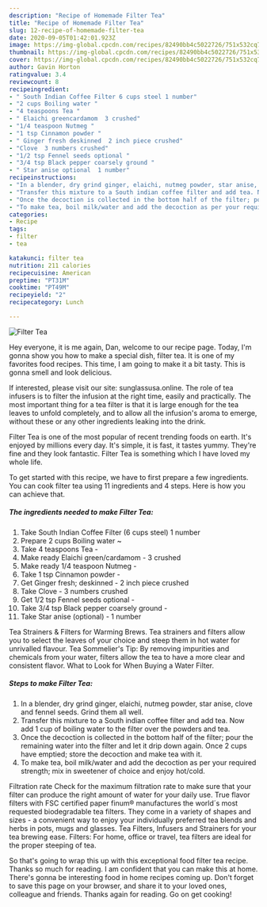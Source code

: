 ```yaml
---
description: "Recipe of Homemade Filter Tea"
title: "Recipe of Homemade Filter Tea"
slug: 12-recipe-of-homemade-filter-tea
date: 2020-09-05T01:42:01.923Z
image: https://img-global.cpcdn.com/recipes/82490bb4c5022726/751x532cq70/filter-tea-recipe-main-photo.jpg
thumbnail: https://img-global.cpcdn.com/recipes/82490bb4c5022726/751x532cq70/filter-tea-recipe-main-photo.jpg
cover: https://img-global.cpcdn.com/recipes/82490bb4c5022726/751x532cq70/filter-tea-recipe-main-photo.jpg
author: Gavin Horton
ratingvalue: 3.4
reviewcount: 8
recipeingredient:
- " South Indian Coffee Filter 6 cups steel 1 number"
- "2 cups Boiling water "
- "4 teaspoons Tea "
- " Elaichi greencardamom  3 crushed"
- "1/4 teaspoon Nutmeg "
- "1 tsp Cinnamon powder "
- " Ginger fresh deskinned  2 inch piece crushed"
- "Clove  3 numbers crushed"
- "1/2 tsp Fennel seeds optional "
- "3/4 tsp Black pepper coarsely ground "
- " Star anise optional  1 number"
recipeinstructions:
- "In a blender, dry grind ginger, elaichi, nutmeg powder, star anise, clove and fennel seeds. Grind them all well."
- "Transfer this mixture to a South indian coffee filter and add tea. Now add 1 cup of boiling water to the filter over the powders and tea."
- "Once the decoction is collected in the bottom half of the filter; pour the remaining water into the filter and let it drip down again. Once 2 cups have emptied; store the decoction and make tea with it."
- "To make tea, boil milk/water and add the decoction as per your required strength; mix in sweetener of choice and enjoy hot/cold."
categories:
- Recipe
tags:
- filter
- tea

katakunci: filter tea 
nutrition: 211 calories
recipecuisine: American
preptime: "PT31M"
cooktime: "PT49M"
recipeyield: "2"
recipecategory: Lunch

---
```



![Filter Tea](https://img-global.cpcdn.com/recipes/82490bb4c5022726/751x532cq70/filter-tea-recipe-main-photo.jpg)

Hey everyone, it is me again, Dan, welcome to our recipe page. Today, I'm gonna show you how to make a special dish, filter tea. It is one of my favorites food recipes. This time, I am going to make it a bit tasty. This is gonna smell and look delicious.

If interested, please visit our site: sunglassusa.online. The role of tea infusers is to filter the infusion at the right time, easily and practically. The most important thing for a tea filter is that it is large enough for the tea leaves to unfold completely, and to allow all the infusion&#39;s aroma to emerge, without these or any other ingredients leaking into the drink.

Filter Tea is one of the most popular of recent trending foods on earth. It's enjoyed by millions every day. It's simple, it is fast, it tastes yummy. They're fine and they look fantastic. Filter Tea is something which I have loved my whole life.


To get started with this recipe, we have to first prepare a few ingredients. You can cook filter tea using 11 ingredients and 4 steps. Here is how you can achieve that.

<!--inarticleads1-->

##### The ingredients needed to make Filter Tea:

1. Take  South Indian Coffee Filter (6 cups steel) 1 number
1. Prepare 2 cups Boiling water ~
1. Take 4 teaspoons Tea -
1. Make ready  Elaichi green/cardamom - 3 crushed
1. Make ready 1/4 teaspoon Nutmeg -
1. Take 1 tsp Cinnamon powder -
1. Get  Ginger fresh; deskinned - 2 inch piece crushed
1. Take Clove - 3 numbers crushed
1. Get 1/2 tsp Fennel seeds optional -
1. Take 3/4 tsp Black pepper coarsely ground -
1. Take  Star anise (optional) - 1 number


Tea Strainers &amp; Filters for Warming Brews. Tea strainers and filters allow you to select the leaves of your choice and steep them in hot water for unrivalled flavour. Tea Sommelier&#39;s Tip: By removing impurities and chemicals from your water, filters allow the tea to have a more clear and consistent flavor. What to Look for When Buying a Water Filter. 

<!--inarticleads2-->

##### Steps to make Filter Tea:

1. In a blender, dry grind ginger, elaichi, nutmeg powder, star anise, clove and fennel seeds. Grind them all well.
1. Transfer this mixture to a South indian coffee filter and add tea. Now add 1 cup of boiling water to the filter over the powders and tea.
1. Once the decoction is collected in the bottom half of the filter; pour the remaining water into the filter and let it drip down again. Once 2 cups have emptied; store the decoction and make tea with it.
1. To make tea, boil milk/water and add the decoction as per your required strength; mix in sweetener of choice and enjoy hot/cold.


Filtration rate Check for the maximum filtration rate to make sure that your filter can produce the right amount of water for your daily use. True flavor filters with FSC certified paper finum® manufactures the world´s most requested biodegradable tea filters. They come in a variety of shapes and sizes - a convenient way to enjoy your individually preferred tea blends and herbs in pots, mugs and glasses. Tea Filters, Infusers and Strainers for your tea brewing ease. Filters: For home, office or travel, tea filters are ideal for the proper steeping of tea. 

So that's going to wrap this up with this exceptional food filter tea recipe. Thanks so much for reading. I am confident that you can make this at home. There's gonna be interesting food in home recipes coming up. Don't forget to save this page on your browser, and share it to your loved ones, colleague and friends. Thanks again for reading. Go on get cooking!
